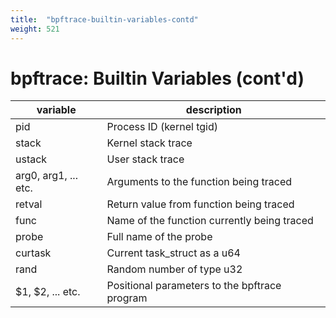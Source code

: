 ```yaml
---
title:  "bpftrace-builtin-variables-contd"
weight: 521
---
```


# bpftrace: Builtin Variables (cont'd)

| variable             | description                                        |
|----------------------|----------------------------------------------------|
| pid                  | Process ID (kernel tgid)                           |
| stack                | Kernel stack trace                                 |
| ustack               | User stack trace                                   |
| arg0, arg1, ... etc. | Arguments to the function being traced             |
| retval               | Return value from function being traced            |
| func                 | Name of the function currently being traced        |
| probe                | Full name of the probe                             |
| curtask              | Current task_struct as a u64                       |
| rand                 | Random number of type u32                          |
| $1, $2, ... etc.     | Positional parameters to the bpftrace program      |
